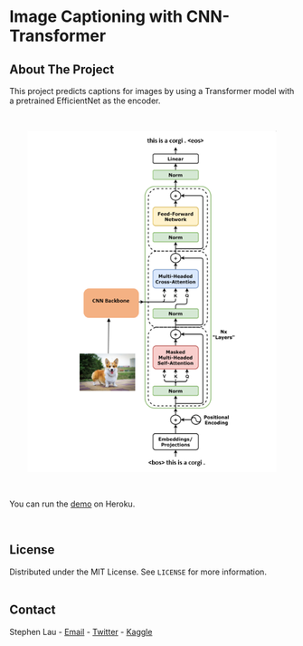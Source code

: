 # Image Captioning with CNN-Transformer

<!-- ABOUT THE PROJECT -->
## About The Project

This project predicts captions for images by using a Transformer model with a pretrained EfficientNet as the encoder.

<br/>

<p align="center">
  <img src="./images/architecture.png" alt="Competition image" width="440" height="602"/>
</p>

<br/>

You can run the [demo](https://image-captioning-transformer.herokuapp.com/) on Heroku.

<br/>

<!-- LICENSE -->
## License

Distributed under the MIT License. See `LICENSE` for more information.
<br></br>


<!-- CONTACT -->
## Contact

Stephen Lau - [Email](stephenlaulh@gmail.com) - [Twitter](https://twitter.com/StephenLLH) - [Kaggle](https://www.kaggle.com/faraksuli)


